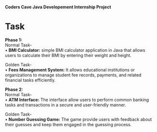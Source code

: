 **Coders Cave Java Developement Internship Project**

# Task   
**Phase 1:**    
Normal Task-   
• **BMI Calculator:** simple BMI calculator application in Java that allows users to calculate their BMI by entering their weight and height.

Golden Task-    
• **Fees Management System:** It allows educational institutions or organizations to manage student fee records, payments, and related financial tasks efficiently.

**Phase 2:**    
Normal Task-   
• **ATM Interface:** The interface allow users to perform common banking tasks and transactions in a secure and user-friendly manner.

Golden Task-   
• **Number Guessing Game:** The game provide users with feedback about their guesses and keep them engaged in the guessing process.
